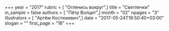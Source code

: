 +++
year = "2017"
rubric = [ "Оглянись вокруг",]
title = "Светлячки"
in_sample = false
authors = [ "Пётр Волцит",]
month = "02"
npages = "3"
illustrators = [ "Артём Костюкевич",]
date = "2017-05-24T19:50:40+03:00"
slogan = ""
first_page = "18"
+++

